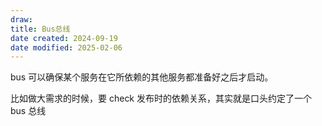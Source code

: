 ```yaml
---
draw:
title: Bus总线
date created: 2024-09-19
date modified: 2025-02-06
---
```


bus 可以确保某个服务在它所依赖的其他服务都准备好之后才启动。

比如做大需求的时候，要 check 发布时的依赖关系，其实就是口头约定了一个 bus 总线
